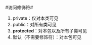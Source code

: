 #访问修饰符#

1. private：仅对本类可见
1. public：对所有类可见
1. **protected**：对本包以及所有子类可见
1. 默认（不需要修饰符）：对本包可见






















